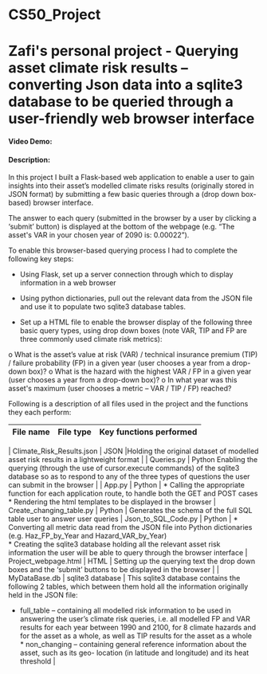 # CS50_Project

# Zafi's personal project - Querying asset climate risk results – converting Json data into a sqlite3 database to be queried through a user-friendly web browser interface

#### Video Demo:  <URL HERE HERE>
#### Description:

In this project I built a Flask-based web application to enable a user to gain insights into their asset’s modelled climate risks results (originally stored in JSON format) by submitting a few basic queries through a (drop down box-based) browser interface.

The answer to each query (submitted in the browser by a user by clicking a ‘submit’ button) is displayed at the bottom of the webpage (e.g. “The asset's VAR in your chosen year of 2090 is: 0.00022”).

To enable this browser-based querying process I had to complete the following key steps:

-	Using Flask, set up a server connection through which to display information in a web browser

-	Using python dictionaries, pull out the relevant data from the JSON file and use it to populate two sqlite3 database tables.

-	Set up a HTML file to enable the browser display of the following three basic query types, using drop down boxes (note VAR, TIP and FP are three commonly used climate risk metrics):

o	What is the asset’s value at risk (VAR) / technical insurance premium (TIP) / failure probability (FP) in a given year (user chooses a year from a drop-down box)?
o	What is the hazard with the highest VAR / FP in a given year (user chooses a year from a drop-down box)?
o	In what year was this asset's maximum (user chooses a metric – VAR / TIP / FP) reached?

Following is a description of all files used in the project and the functions they each perform:

| File name | File type | Key functions performed |
|:-----------|:-----------|:-------------------------|

| Climate_Risk_Results.json |	JSON |Holding the original dataset of modelled asset risk results in a lightweight format |
| Queries.py | Python Enabling the querying (through the use of cursor.execute commands) of the sqlite3 database so as to respond to any of the three types of questions the user can submit in the browser |
| App.py | Python | * Calling the appropriate function for each application route, to handle both the GET and POST cases <br> * Rendering the html templates to be displayed in the browser
| Create_changing_table.py	| Python | Generates the schema of the full SQL table user to answer user queries
| Json_to_SQL_Code.py	| Python	| * Converting all metric data read from the JSON file into Python dictionaries (e.g. Haz_FP_by_Year and Hazard_VAR_by_Year) <br> * Creating the sqlite3 database holding all the relevant asset risk information the user will be able to query through the browser interface
| Project_webpage.html	| HTML	| Setting up the querying text the drop down boxes and the ‘submit’ buttons to be displayed in the browser |
| MyDataBase.db	| sqlite3 database	| This sqlite3 database contains the following 2 tables, which between them hold all the information originally held in the JSON file: <br> 
* full_table – containing all modelled risk information to be used in answering the user’s climate risk queries, i.e. all modelled FP and VAR results for each year between 1990 and 2100, for 8 climate hazards and for the asset as a whole, as well as TIP results for the asset as a whole
<br>  * non_changing – containing general reference information about the asset, such as its geo- location (in latitude and longitude) and its heat threshold |



